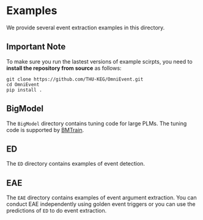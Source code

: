# Examples

We provide several event extraction examples in this directory. 

## Important Note

To make sure you run the lastest versions of example scirpts, you need to **install the repository from source** as follows:

```shell
git clone https://github.com/THU-KEG/OmniEvent.git
cd OmniEvent
pip install .
```


## BigModel

The `BigModel` directory contains tuning code for large PLMs. The tuning code is supported by [BMTrain](https://github.com/OpenBMB/BMTrain). 

## ED

The `ED` directory contains examples of event detection. 

## EAE

The `EAE` directory contains examples of event argument extraction. You can conduct EAE independently using golden event triggers or you can use the predictions of `ED` to do event extraction.